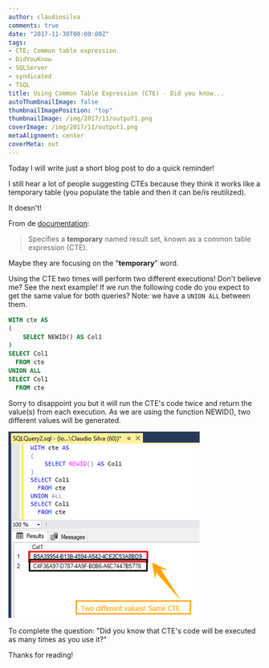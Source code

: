 ```yaml
---
author: claudiosilva
comments: true
date: "2017-11-30T00:00:00Z"
tags:
- CTE; Common table expression
- DidYouKnow
- SQLServer
- syndicated
- TSQL
title: Using Common Table Expression (CTE) - Did you know...
autoThumbnailImage: false
thumbnailImagePosition: "top"
thumbnailImage: /img/2017/11/output1.png
coverImage: /img/2017/11/output1.png
metaAlignment: center
coverMeta: out
---
```

Today I will write just a short blog post to do a quick reminder!

I still hear a lot of people suggesting CTEs because they think it works like a temporary table (you populate the table and then it can be/is reutilized).

It doesn't!

From de [documentation](https://docs.microsoft.com/en-us/sql/t-sql/queries/with-common-table-expression-transact-sql):

> Specifies a **temporary** named result set, known as a common table expression (CTE).

Maybe they are focusing on the "**temporary**" word.

Using the CTE two times will perform two different executions! Don't believe me? See the next example!
If we run the following code do you expect to get the same value for both queries? Note: we have a `UNION ALL` between them.

``` sql
WITH cte AS
(
	SELECT NEWID() AS Col1
)
SELECT Col1
  FROM cte
UNION ALL
SELECT Col1
  FROM cte
```

Sorry to disappoint you but it will run the CTE's code twice and return the value(s) from each execution.
As we are using the function NEWID(), two different values will be generated.

![output1](/img/2017/11/output1.png)

To complete the question: "Did you know that CTE's code will be executed as many times as you use it?"

Thanks for reading!
